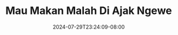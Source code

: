 --- 
title: "Mau Makan Malah Di Ajak Ngewe"
description: "video bokeh Mau Makan Malah Di Ajak Ngewe doodstream   new"
date: 2024-07-29T23:24:09-08:00
file_code: "s8us65o89229"
draft: false
cover: "rpxqpnkmw7yzmlxm.jpg"
tags: ["Mau", "Makan", "Malah", "Ajak", "Ngewe", "bokep-indo", "bokep-viral", "bokep-ig"]
length: 1150
fld_id: "1235740"
foldername: "Asupan Pemuas Nafsu"
categories: ["Asupan Pemuas Nafsu"]
views: 175
---
